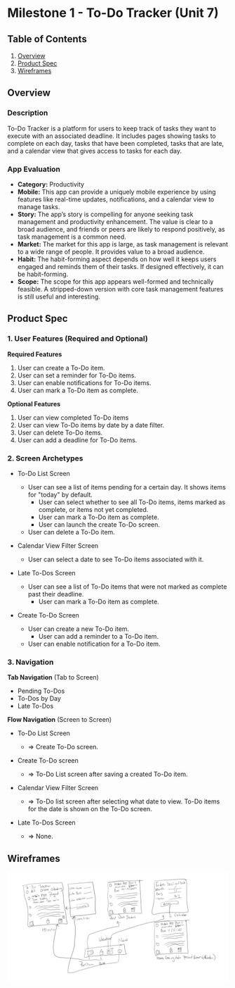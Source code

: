 # Milestone 1 - To-Do Tracker (Unit 7)

## Table of Contents

1. [Overview](#Overview)
1. [Product Spec](#Product-Spec)
1. [Wireframes](#Wireframes)

## Overview

### Description

To-Do Tracker is a platform for users to keep track of tasks they want to execute with an associated deadline. It includes pages showing tasks to complete on each day, tasks that have been completed, tasks that are late, and a calendar view that gives access to tasks for each day.

### App Evaluation

- **Category:** Productivity
- **Mobile:** This app can provide a uniquely mobile experience by using features like real-time updates, notifications, and a calendar view to manage tasks.
- **Story:** The app’s story is compelling for anyone seeking task management and productivity enhancement. The value is clear to a broad audience, and friends or peers are likely to respond positively, as task management is a common need.
- **Market:** The market for this app is large, as task management is relevant to a wide range of people. It provides value to a broad audience.
- **Habit:** The habit-forming aspect depends on how well it keeps users engaged and reminds them of their tasks. If designed effectively, it can be habit-forming.
- **Scope:** The scope for this app appears well-formed and technically feasible. A stripped-down version with core task management features is still useful and interesting.

## Product Spec

### 1. User Features (Required and Optional)

**Required Features**

1. User can create a To-Do item.
2. User can set a reminder for To-Do items.
3. User can enable notifications for To-Do items.
4. User can mark a To-Do item as complete.


**Optional Features**

1. User can view completed To-Do items
2. User can view To-Do items by date by a date filter.
3. User can delete To-Do items.
4. User can add a deadline for To-Do items.

### 2. Screen Archetypes

- To-Do List Screen
  - User can see a list of items pending for a certain day. It shows items for "today" by default.
	- User can select whether to see all To-Do items, items marked as complete, or items not yet completed.
	- User can mark a To-Do item as complete.
	- User can launch the create To-Do screen.
  - User can delete a To-Do item.

- Calendar View Filter Screen
  - User can select a date to see To-Do items associated with it.

- Late To-Dos Screen
  - User can see a list of To-Do items that were not marked as complete past their deadline.
	- User can mark a To-Do item as complete.

- Create To-Do Screen
  - User can create a new To-Do item.
	- User can add a reminder to a To-Do item.
  - User can enable notification for a To-Do item.

### 3. Navigation

**Tab Navigation** (Tab to Screen)

* Pending To-Dos
* To-Dos by Day
* Late To-Dos

**Flow Navigation** (Screen to Screen)

- To-Do List Screen
  - => Create To-Do screen.

- Create To-Do screen
  - => To-Do List screen after saving a created To-Do item.

- Calendar View Filter Screen
  - => To-Do list screen after selecting what date to view. To-Do items for the date is shown on the To-Do screen.
 
- Late To-Dos Screen
  - => None.

## Wireframes

<img src="To-Do Tracker Wireframe.png">

<br>

<br>

<!-- ### [BONUS] Digital Wireframes & Mockups -->

<!-- ### [BONUS] Interactive Prototype -->

